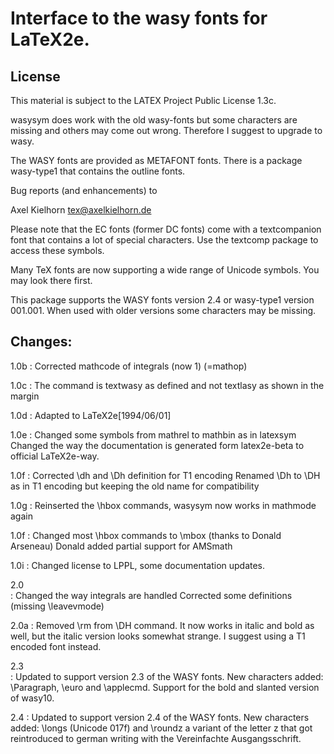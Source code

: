 # Interface to the wasy fonts for LaTeX2e.

## License

This material is subject to the LATEX Project Public License 1.3c.

wasysym does work with the old wasy-fonts but some characters are
missing and others may come out wrong. Therefore I suggest
to upgrade to wasy.

The WASY fonts are provided as METAFONT fonts.
There is a package wasy-type1 that contains the outline fonts.

Bug reports (and enhancements) to

Axel Kielhorn
tex@axelkielhorn.de

Please note that the EC fonts (former DC fonts) come with
a textcompanion font that contains a lot of special characters.
Use the textcomp package to access these symbols.

Many TeX fonts are now supporting a wide range of Unicode symbols.
You may look there first.

This package supports the WASY fonts version 2.4 or 
wasy-type1 version 001.001.
When used with older versions some characters may be missing.

## Changes:

1.0b
:   Corrected mathcode of integrals (now 1) (=mathop)

1.0c 
:   The command is textwasy as defined and not textlasy as
    shown in the margin

1.0d 
:   Adapted to LaTeX2e[1994/06/01]

1.0e 
:   Changed some symbols from mathrel to mathbin as in latexsym
    Changed the way the documentation is generated form
    latex2e-beta to official LaTeX2e-way.

1.0f 
:   Corrected \dh and \Dh definition for T1 encoding
    Renamed \Dh to \DH as in T1 encoding but keeping the old
    name for compatibility

1.0g 
:   Reinserted the \hbox commands, wasysym now works in mathmode again

1.0f 
:   Changed most \hbox commands to \mbox (thanks to Donald Arseneau)
    Donald added partial support for AMSmath

1.0i 
:   Changed license to LPPL, some documentation updates.

2.0  
:   Changed the way integrals are handled
    Corrected some definitions (missing \leavevmode)

2.0a 
:   Removed \rm from \DH command. It now works in
    italic and bold as well, but the italic version looks
    somewhat strange. I suggest using a T1 encoded font instead.

2.3  
:   Updated to support version 2.3 of the WASY fonts.
    New characters added: \Paragraph, \euro and \applecmd.
    Support for the bold and slanted version of wasy10.

2.4
:   Updated to support version 2.4 of the WASY fonts.
    New characters added: \longs (Unicode 017f) and \roundz a variant of the
    letter z that got reintroduced to german writing with the 
    Vereinfachte Ausgangsschrift.

